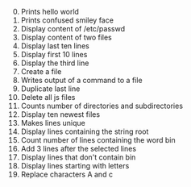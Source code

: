 0. Prints hello world
1. Prints confused smiley face
2. Display content of /etc/passwd
3. Display content of two files
4. Display last ten lines
5. Display first 10 lines
6. Display the third line
7. Create a file
8. Writes output of a command to a file
9. Duplicate last line
10. Delete all js files
11. Counts number of directories and subdirectories
12. Display ten newest files
13. Makes lines unique
14. Display lines containing the string root
15. Count number of lines containing the word bin
16. Add 3 lines after the selected lines
17. Display lines that don't contain bin
18. Display lines starting with letters
19. Replace characters A and c
